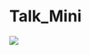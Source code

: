 # Talk_Mini
![](https://media1.giphy.com/media/xUNd9ZwlnjBO4lXYgU/giphy.gif?cid=ecf05e47vva3qlqcj3muxt342mbb4g3duql420wdsejbst4p&rid=giphy.gif&ct=g)
